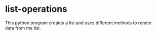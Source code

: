 # list-operations
This python program creates a list and uses different methods to render data from the list.
